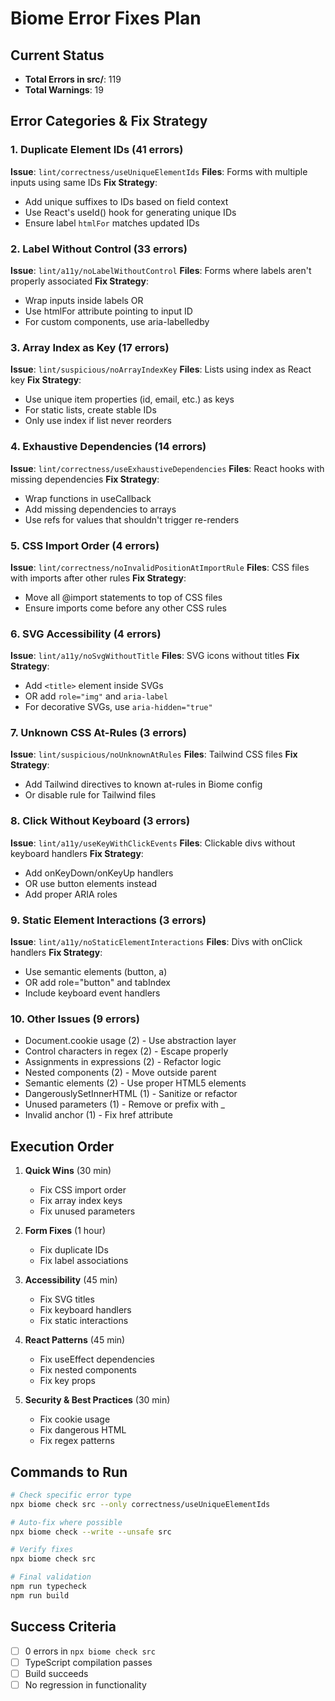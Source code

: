 # Biome Error Fixes Plan

## Current Status
- **Total Errors in src/**: 119
- **Total Warnings**: 19

## Error Categories & Fix Strategy

### 1. Duplicate Element IDs (41 errors)
**Issue**: `lint/correctness/useUniqueElementIds`
**Files**: Forms with multiple inputs using same IDs
**Fix Strategy**: 
- Add unique suffixes to IDs based on field context
- Use React's useId() hook for generating unique IDs
- Ensure label `htmlFor` matches updated IDs

### 2. Label Without Control (33 errors)
**Issue**: `lint/a11y/noLabelWithoutControl`
**Files**: Forms where labels aren't properly associated
**Fix Strategy**:
- Wrap inputs inside labels OR
- Use htmlFor attribute pointing to input ID
- For custom components, use aria-labelledby

### 3. Array Index as Key (17 errors)
**Issue**: `lint/suspicious/noArrayIndexKey`
**Files**: Lists using index as React key
**Fix Strategy**:
- Use unique item properties (id, email, etc.) as keys
- For static lists, create stable IDs
- Only use index if list never reorders

### 4. Exhaustive Dependencies (14 errors)
**Issue**: `lint/correctness/useExhaustiveDependencies`
**Files**: React hooks with missing dependencies
**Fix Strategy**:
- Wrap functions in useCallback
- Add missing dependencies to arrays
- Use refs for values that shouldn't trigger re-renders

### 5. CSS Import Order (4 errors)
**Issue**: `lint/correctness/noInvalidPositionAtImportRule`
**Files**: CSS files with imports after other rules
**Fix Strategy**:
- Move all @import statements to top of CSS files
- Ensure imports come before any other CSS rules

### 6. SVG Accessibility (4 errors)
**Issue**: `lint/a11y/noSvgWithoutTitle`
**Files**: SVG icons without titles
**Fix Strategy**:
- Add `<title>` element inside SVGs
- OR add `role="img"` and `aria-label`
- For decorative SVGs, use `aria-hidden="true"`

### 7. Unknown CSS At-Rules (3 errors)
**Issue**: `lint/suspicious/noUnknownAtRules`
**Files**: Tailwind CSS files
**Fix Strategy**:
- Add Tailwind directives to known at-rules in Biome config
- Or disable rule for Tailwind files

### 8. Click Without Keyboard (3 errors)
**Issue**: `lint/a11y/useKeyWithClickEvents`
**Files**: Clickable divs without keyboard handlers
**Fix Strategy**:
- Add onKeyDown/onKeyUp handlers
- OR use button elements instead
- Add proper ARIA roles

### 9. Static Element Interactions (3 errors)
**Issue**: `lint/a11y/noStaticElementInteractions`
**Files**: Divs with onClick handlers
**Fix Strategy**:
- Use semantic elements (button, a)
- OR add role="button" and tabIndex
- Include keyboard event handlers

### 10. Other Issues (9 errors)
- Document.cookie usage (2) - Use abstraction layer
- Control characters in regex (2) - Escape properly
- Assignments in expressions (2) - Refactor logic
- Nested components (2) - Move outside parent
- Semantic elements (2) - Use proper HTML5 elements
- DangerouslySetInnerHTML (1) - Sanitize or refactor
- Unused parameters (1) - Remove or prefix with _
- Invalid anchor (1) - Fix href attribute

## Execution Order

1. **Quick Wins** (30 min)
   - Fix CSS import order
   - Fix array index keys
   - Fix unused parameters

2. **Form Fixes** (1 hour)
   - Fix duplicate IDs
   - Fix label associations

3. **Accessibility** (45 min)
   - Fix SVG titles
   - Fix keyboard handlers
   - Fix static interactions

4. **React Patterns** (45 min)
   - Fix useEffect dependencies
   - Fix nested components
   - Fix key props

5. **Security & Best Practices** (30 min)
   - Fix cookie usage
   - Fix dangerous HTML
   - Fix regex patterns

## Commands to Run

```bash
# Check specific error type
npx biome check src --only correctness/useUniqueElementIds

# Auto-fix where possible
npx biome check --write --unsafe src

# Verify fixes
npx biome check src

# Final validation
npm run typecheck
npm run build
```

## Success Criteria
- [ ] 0 errors in `npx biome check src`
- [ ] TypeScript compilation passes
- [ ] Build succeeds
- [ ] No regression in functionality